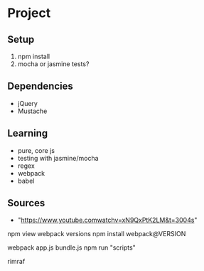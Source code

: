 # Project

Setup
----------------
1. npm install
2. mocha or jasmine tests?

Dependencies
----------------
- jQuery
- Mustache

Learning
----------------
- pure, core js
- testing with jasmine/mocha
- regex
- webpack
- babel

Sources
----------------
- "https://www.youtube.comwatchv=xN9QxPtK2LM&t=3004s"



npm view webpack versions
npm install webpack@VERSION

webpack app.js bundle.js
npm run "scripts"

rimraf